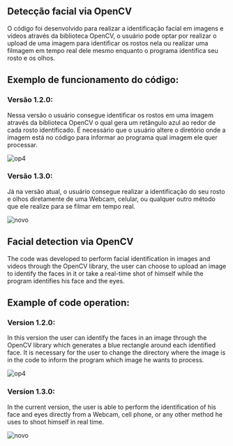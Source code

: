 ## Detecção facial via OpenCV

O código foi desenvolvido para realizar a identificação facial em imagens e vídeos através da biblioteca OpenCV, o usuário pode optar por realizar o upload de uma imagem para identificar os rostos nela ou realizar uma filmagem em tempo real dele mesmo enquanto o programa identifica seu rosto e os olhos.

## Exemplo de funcionamento do código:
### Versão 1.2.0:
Nessa versão o usuário consegue identificar os rostos em uma imagem através da biblioteca OpenCV o qual gera um retângulo azul ao redor de cada rosto identificado. É necessário que o usuário altere o diretório onde a imagem está no código para informar ao programa qual imagem ele quer processar.

![op4](https://user-images.githubusercontent.com/40063504/78466575-ec700800-76d8-11ea-9f18-8e16845a6546.PNG)

### Versão 1.3.0:
Já na versão atual, o usuário consegue realizar a identificação do seu rosto e olhos diretamente de uma Webcam, celular, ou qualquer outro método que ele realize para se filmar em tempo real.

![novo](https://user-images.githubusercontent.com/40063504/78466181-a5801380-76d4-11ea-8914-d9ba558af3f1.gif)

## Facial detection via OpenCV

The code was developed to perform facial identification in images and videos through the OpenCV library, the user can choose to upload an image to identify the faces in it or take a real-time shot of himself while the program identifies his face and the eyes.

## Example of code operation:
### Version 1.2.0:
In this version the user can identify the faces in an image through the OpenCV library which generates a blue rectangle around each identified face. It is necessary for the user to change the directory where the image is in the code to inform the program which image he wants to process.

![op4](https://user-images.githubusercontent.com/40063504/78466575-ec700800-76d8-11ea-9f18-8e16845a6546.PNG)

### Version 1.3.0:
In the current version, the user is able to perform the identification of his face and eyes directly from a Webcam, cell phone, or any other method he uses to shoot himself in real time.

![novo](https://user-images.githubusercontent.com/40063504/78466181-a5801380-76d4-11ea-8914-d9ba558af3f1.gif)
